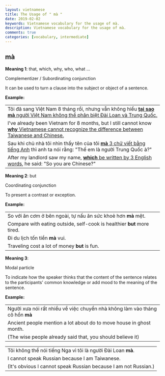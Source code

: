 ```yaml
---
layout: vietnamese
title: The Usage of " mà "
date: 2019-02-02
keywords: Vietnamese vocabulary for the usage of mà.
description: Vietnamese vocabulary for the usage of mà.
comments: true
categories: [vocabulary, intermediate]
---
```

<div class="container">
  <div class="row d-flex-justify-start align-items-center">
    <h2>mà</h2>
  </div>
  <div class="row">
    <div class="col">
      <p><b>Meaning 1</b>: that, which, why, who, what ...</p>
      <p class="ml-3"><span class="text-success">Complementizer / Subordinating conjunction</span></p>
      <p class="ml-3">It can be used to turn a clause into the subject or object of a sentence.</p>
      <p><b>Example:</b></p>
      <div class="col">
        <table class="table table-striped table-sm">
          <tbody>
            <tr><td>Tôi đã sang Việt Nam 8 tháng rồi, nhưng vẫn không hiểu <u><b>tại sao mà</b> người Việt Nam không thể phân biệt Đài Loan và Trung Quốc.</u></td></tr>
            <tr><td>I've already been Vietnam for 8 months, but I still cannot know <u><b>why</b> Vietnamese cannot recognize the difference between Taiwanese and Chinese.</u></td></tr>
            <tr><td>Sau khi chủ nhà tôi nhìn thấy tên của tôi <u><b>mà</b> 3 chữ viết bằng tiếng Anh</u> thì anh ta nói rằng: "Thế em là người Trung Quốc à?"</td></tr>
            <tr><td>After my landlord saw my name, <u><b>which</b> be written by 3 English words</u>, he said: "So you are Chinese?"</td></tr>
          </tbody>
        </table>
      </div>
    </div>
  </div>
  <div class="row">
    <div class="col">
      <p><b>Meaning 2</b>: but</p>
      <p class="ml-3"><span class="text-success">Coordinating conjunction</span></p>
      <p class="ml-3">To present a contrast or exception.</p>
      <p><b>Example:</b></p>
      <div class="col">
        <table class="table table-striped table-sm">
          <tbody>
            <tr><td>So với ăn cơm ở bên ngoài, tự nấu ăn sức khoẻ hơn <b>mà</b> mệt.</td></tr>
            <tr><td>Compare with eating outside, self-cook is healthier <b>but</b> more tired.</td></tr>
            <tr><td>Đi du lịch tốn tiền <b>mà</b> vui.</td></tr>
            <tr><td>Traveling cost a lot of money <b>but</b> is fun.</td></tr>
          </tbody>
        </table>
      </div>
    </div>
  </div>
  <div class="row">
    <div class="col">
      <p><b>Meaning 3</b>:</p>
      <p class="ml-3"><span class="text-success">Modal particle</span></p>
      <p class="ml-3">To indicate how the speaker thinks that the content of the sentence relates to the participants' common knowledge or add mood to the meaning of the sentence.</p>
      <p><b>Example:</b></p>
      <div class="col">
        <table class="table table-striped table-sm">
          <tbody>
            <tr><td>Người xưa nói rất nhiều về việc chuyển nhà không làm vào tháng cô hồn <b>mà</b></td></tr>
            <tr><td>Ancient people mention a lot about do to move house in ghost month.</td></tr>
            <tr><td>(The wise people already said that, you should believe it)</td></tr>
          </tbody>
        </table>
        <table class="table table-striped table-sm">
          <tbody>
            <tr><td>Tôi không thể nói tiếng Nga vì tôi là người Đài Loan <b>mà</b>.</td></tr>
            <tr><td>I cannot speak Russian because I am Taiwanese.</td></tr>
            <tr><td>(It's obvious I cannot speak Russian because I am not Russian.)</td></tr>
          </tbody>
        </table>
      </div>
    </div>
  </div>
</div>